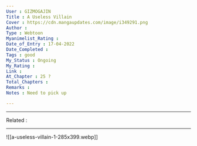 ```yaml
---
User : GIZMOGAJIN
Title : A Useless Villain
Cover : https://cdn.mangaupdates.com/image/i349291.png
Author : 
Type : Webtoon
Myanimelist_Rating : 
Date_of_Entry : 17-04-2022 
Date_Completed : 
Tags : good 
My_Status : Ongoing
My_Rating : 
Link : 
At_Chapter : 25 ?
Total_Chapters : 
Remarks : 
Notes : Need to pick up

---
```

---
Related : 

---
![[a-useless-villain-1-285x399.webp]]